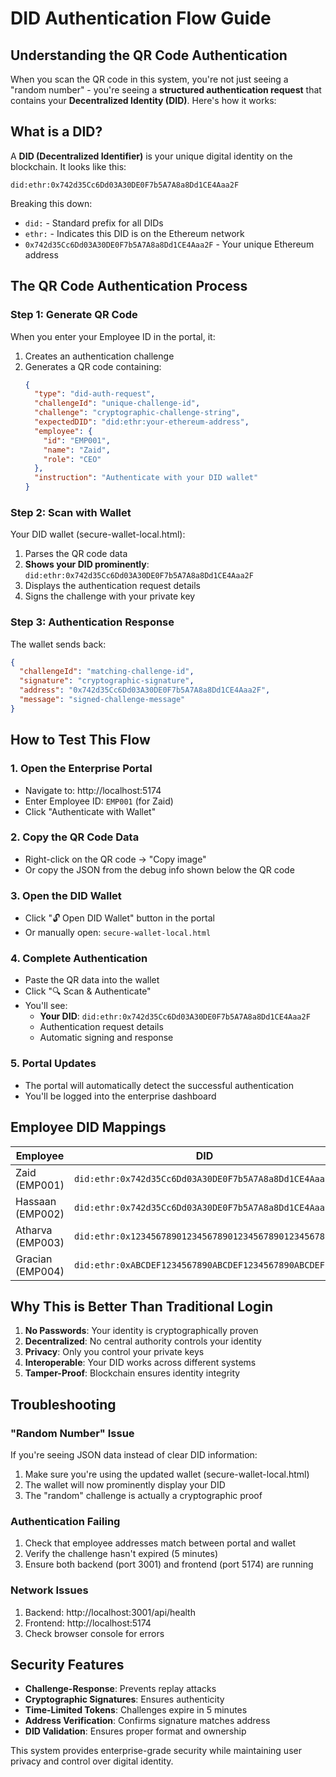 # DID Authentication Flow Guide

## Understanding the QR Code Authentication

When you scan the QR code in this system, you're not just seeing a "random number" - you're seeing a **structured authentication request** that contains your **Decentralized Identity (DID)**. Here's how it works:

## What is a DID?

A **DID (Decentralized Identifier)** is your unique digital identity on the blockchain. It looks like this:

```
did:ethr:0x742d35Cc6Dd03A30DE0F7b5A7A8a8Dd1CE4Aaa2F
```

Breaking this down:
- `did:` - Standard prefix for all DIDs
- `ethr:` - Indicates this DID is on the Ethereum network
- `0x742d35Cc6Dd03A30DE0F7b5A7A8a8Dd1CE4Aaa2F` - Your unique Ethereum address

## The QR Code Authentication Process

### Step 1: Generate QR Code
When you enter your Employee ID in the portal, it:
1. Creates an authentication challenge
2. Generates a QR code containing:
   ```json
   {
     "type": "did-auth-request",
     "challengeId": "unique-challenge-id",
     "challenge": "cryptographic-challenge-string",
     "expectedDID": "did:ethr:your-ethereum-address",
     "employee": {
       "id": "EMP001", 
       "name": "Zaid",
       "role": "CEO"
     },
     "instruction": "Authenticate with your DID wallet"
   }
   ```

### Step 2: Scan with Wallet
Your DID wallet (secure-wallet-local.html):
1. Parses the QR code data
2. **Shows your DID prominently**: `did:ethr:0x742d35Cc6Dd03A30DE0F7b5A7A8a8Dd1CE4Aaa2F`
3. Displays the authentication request details
4. Signs the challenge with your private key

### Step 3: Authentication Response
The wallet sends back:
```json
{
  "challengeId": "matching-challenge-id",
  "signature": "cryptographic-signature",
  "address": "0x742d35Cc6Dd03A30DE0F7b5A7A8a8Dd1CE4Aaa2F",
  "message": "signed-challenge-message"
}
```

## How to Test This Flow

### 1. Open the Enterprise Portal
- Navigate to: http://localhost:5174
- Enter Employee ID: `EMP001` (for Zaid)
- Click "Authenticate with Wallet"

### 2. Copy the QR Code Data
- Right-click on the QR code → "Copy image"
- Or copy the JSON from the debug info shown below the QR code

### 3. Open the DID Wallet
- Click "🔓 Open DID Wallet" button in the portal
- Or manually open: `secure-wallet-local.html`

### 4. Complete Authentication
- Paste the QR data into the wallet
- Click "🔍 Scan & Authenticate"
- You'll see:
  - **Your DID**: `did:ethr:0x742d35Cc6Dd03A30DE0F7b5A7A8a8Dd1CE4Aaa2F`
  - Authentication request details
  - Automatic signing and response

### 5. Portal Updates
- The portal will automatically detect the successful authentication
- You'll be logged into the enterprise dashboard

## Employee DID Mappings

| Employee | DID |
|----------|-----|
| Zaid (EMP001) | `did:ethr:0x742d35Cc6Dd03A30DE0F7b5A7A8a8Dd1CE4Aaa2F` |
| Hassaan (EMP002) | `did:ethr:0x742d35Cc6Dd03A30DE0F7b5A7A8a8Dd1CE4Aaa2F` |
| Atharva (EMP003) | `did:ethr:0x1234567890123456789012345678901234567890` |
| Gracian (EMP004) | `did:ethr:0xABCDEF1234567890ABCDEF1234567890ABCDEF12` |

## Why This is Better Than Traditional Login

1. **No Passwords**: Your identity is cryptographically proven
2. **Decentralized**: No central authority controls your identity
3. **Privacy**: Only you control your private keys
4. **Interoperable**: Your DID works across different systems
5. **Tamper-Proof**: Blockchain ensures identity integrity

## Troubleshooting

### "Random Number" Issue
If you're seeing JSON data instead of clear DID information:
1. Make sure you're using the updated wallet (secure-wallet-local.html)
2. The wallet will now prominently display your DID
3. The "random" challenge is actually a cryptographic proof

### Authentication Failing
1. Check that employee addresses match between portal and wallet
2. Verify the challenge hasn't expired (5 minutes)
3. Ensure both backend (port 3001) and frontend (port 5174) are running

### Network Issues
1. Backend: http://localhost:3001/api/health
2. Frontend: http://localhost:5174
3. Check browser console for errors

## Security Features

- **Challenge-Response**: Prevents replay attacks
- **Cryptographic Signatures**: Ensures authenticity
- **Time-Limited Tokens**: Challenges expire in 5 minutes
- **Address Verification**: Confirms signature matches address
- **DID Validation**: Ensures proper format and ownership

This system provides enterprise-grade security while maintaining user privacy and control over digital identity.